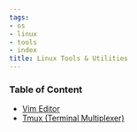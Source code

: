 ```yaml
---
tags:
- os
- linux
- tools
- index
title: Linux Tools & Utilities
---
```


### Table of Content

* [Vim Editor](vim-editor.md)
* [Tmux (Terminal Multiplexer)](tmux-terminal-multiplexer.md)